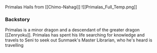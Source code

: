 Primalas Hails from [[Chimo-Nahagi]]
![[Primalas_Full_Temp.png]]

### Backstory

Primalas is a minor dragon and a descendant of the greater dragon [[Zenryoku]]. Primalas has spent his life searching for knowledge and travels to Seni to seek out Sunmaek's Master Librarian, who he's heard is travelling 